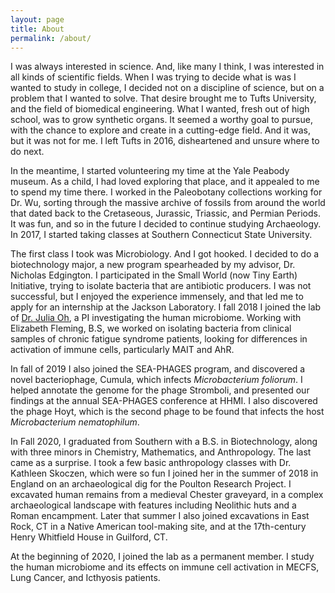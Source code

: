 ```yaml
---
layout: page
title: About
permalink: /about/
---
```

I was always interested in science. And, like many I think, I was interested in all kinds of scientific fields. 
When I was trying to decide what is was I wanted to study in college, I decided not on a discipline of science, 
but on a problem that I wanted to solve. That desire brought me to Tufts University, and the field of
biomedical engineering. What I wanted, fresh out of high school, was to grow synthetic organs. It seemed a
worthy goal to pursue, with the chance to explore and create in a cutting-edge field. And it was, but it
was not for me. I left Tufts in 2016, disheartened and unsure where to do next.

In the meantime, I started volunteering my time at the Yale Peabody museum. As a child, I had loved exploring 
that place, and it appealed to me to spend my time there. I worked in the Paleobotany collections working for 
Dr. Wu, sorting through the massive archive of fossils from around the world that dated back to the Cretaseous, 
Jurassic, Triassic, and Permian Periods. It was fun, and so in the future I decided to continue studying 
Archaeology. In 2017, I started taking classes at Southern Connecticut State University.

The first class I took was Microbiology. And I got hooked. I decided to do a biotechnology major, a new program
spearheaded by my advisor, Dr. Nicholas Edgington. I participated in the Small World (now Tiny Earth) Initiative,
trying to isolate bacteria that are antibiotic producers. I was not successful, but I enjoyed the experience 
immensely, and that led me to apply for an internship at the Jackson Laboratory. I fall 2018 I joined the lab of 
[Dr. Julia Oh](https://www.jax.org/research-and-faculty/research-labs/the-oh-lab), a PI investigating the human microbiome. Working with Elizabeth Fleming, B.S, we worked on isolating bacteria from clinical samples of chronic fatigue syndrome patients, looking for differences in activation of immune cells, particularly MAIT and AhR.

In fall of 2019 I also joined the SEA-PHAGES program, and discovered a novel bacteriophage, Cumula, which infects 
_Microbacterium foliorum_. I helped annotate the genome for the phage Stromboli, and presented our findings at the
annual SEA-PHAGES conference at HHMI. I also discovered the phage Hoyt, which is the second phage to be found that
infects the host _Microbacterium nematophilum_.

In Fall 2020, I graduated from Southern with a B.S. in Biotechnology, along with three minors in Chemistry,
Mathematics, and Anthropology. The last came as a surprise. I took a few basic anthropology classes with 
Dr. Kathleen Skoczen, which were so fun I joined her in the summer of 2018 in England on an archaeological dig 
for the Poulton Research Project. I excavated human remains from a medieval Chester graveyard, in a complex
archaeological landscape with features including Neolithic huts and a Roman encampment. Later that summer I
also joined excavations in East Rock, CT in a Native American tool-making site, and at the 17th-century 
Henry Whitfield House in Guilford, CT. 

At the beginning of 2020, I joined the lab as a permanent member. I study the human microbiome and its effects
on immune cell activation in MECFS, Lung Cancer, and Icthyosis patients. 
